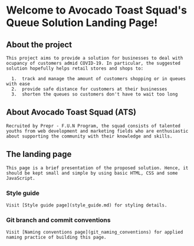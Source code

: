 # Welcome to Avocado Toast Squad's Queue Solution Landing Page!

## About the project

    This project aims to provide a solution for businesses to deal with ocupancy of customers admid COVID-19. In particular, the suggested solution hopefully helps retail stores and shops to:

      1.  track and manage the amount of customers shopping or in queues with ease
      2.  provide safe distance for customers at their businesses
      3.  shorten the queues so customers don't have to wait too long

## About Avocado Toast Squad (ATS)

    Recruited by Prepr - F.U.N Program, the squad consists of talented youths from web development and marketing fields who are enthusiastic about supporting the community with their knowledge and skills.

## The landing page

    This page is a brief presentation of the proposed solution. Hence, it should be kept small and simple by using basic HTML, CSS and some JavaScript.

### Style guide

    Visit [Style guide page](style_guide.md) for styling details.

### Git branch and commit conventions

    Visit [Naming conventions page](git_naming_conventions) for applied naming practice of building this page.
